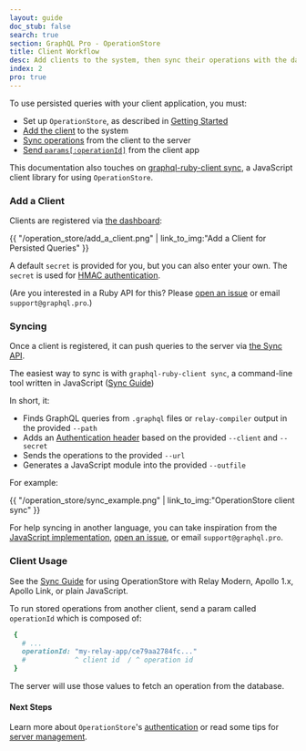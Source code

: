 ```yaml
---
layout: guide
doc_stub: false
search: true
section: GraphQL Pro - OperationStore
title: Client Workflow
desc: Add clients to the system, then sync their operations with the database.
index: 2
pro: true
---
```


To use persisted queries with your client application, you must:

- Set up `OperationStore`, as described in [Getting Started](/operation_store/getting_started)
- [Add the client](#add-a-client) to the system
- [Sync operations](#syncing) from the client to the server
- [Send `params[:operationId]`](#client-usage) from the client app

This documentation also touches on [graphql-ruby-client sync](/javascript_client/sync), a JavaScript client library for using `OperationStore`.

### Add a Client

Clients are registered via [the dashboard](/operation_store/getting_started#add-routes):

{{ "/operation_store/add_a_client.png" | link_to_img:"Add a Client for Persisted Queries" }}

A default `secret` is provided for you, but you can also enter your own. The `secret` is used for [HMAC authentication](/operation_store/access_control).

(Are you interested in a Ruby API for this? Please <a href='https://github.com/rmosolgo/graphql-ruby/issues/new?title="OperationStore Ruby API"'>open an issue</a> or email `support@graphql.pro`.)

### Syncing

Once a client is registered, it can push queries to the server via [the Sync API](/operation_store/getting_started#add-routes).

The easiest way to sync is with `graphql-ruby-client sync`, a command-line tool written in JavaScript ([Sync Guide](/javascript_client/sync))

In short, it:

- Finds GraphQL queries from `.graphql` files or `relay-compiler` output in the provided `--path`
- Adds an [Authentication header](/operation_store/access_control) based on the provided `--client` and `--secret`
- Sends the operations to the provided `--url`
- Generates a JavaScript module into the provided `--outfile`

For example:

{{ "/operation_store/sync_example.png" | link_to_img:"OperationStore client sync" }}

For help syncing in another language, you can take inspiration from the [JavaScript implementation](https://github.com/rmosolgo/graphql-ruby/tree/master/javascript_client), <a href='https://github.com/rmosolgo/graphql-ruby/issues/new?title="Implementing operation sync in another language"&body='>open an issue</a>, or email `support@graphql.pro`.

### Client Usage

See the [Sync Guide](/javascript_client/sync) for using OperationStore with Relay Modern, Apollo 1.x, Apollo Link, or plain JavaScript.

To run stored operations from another client, send a param called `operationId` which is composed of:


```ruby
 {
   # ...
   operationId: "my-relay-app/ce79aa2784fc..."
   #            ^ client id  / ^ operation id
 }
```

The server will use those values to fetch an operation from the database.

#### Next Steps

Learn more about `OperationStore`'s [authentication](/operation_store/access_control) or read some tips for [server management](/operation_store/server_management).
